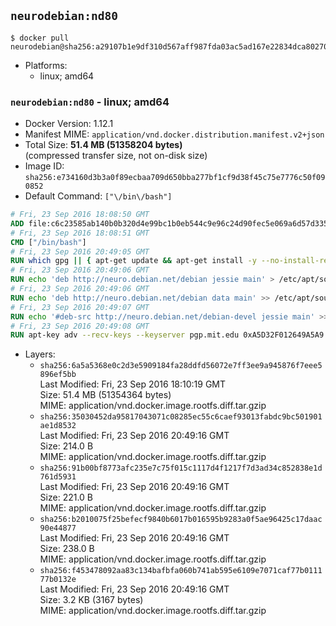 ## `neurodebian:nd80`

```console
$ docker pull neurodebian@sha256:a29107b1e9df310d567aff987fda03ac5ad167e22834dca8027049dc673356c7
```

-	Platforms:
	-	linux; amd64

### `neurodebian:nd80` - linux; amd64

-	Docker Version: 1.12.1
-	Manifest MIME: `application/vnd.docker.distribution.manifest.v2+json`
-	Total Size: **51.4 MB (51358204 bytes)**  
	(compressed transfer size, not on-disk size)
-	Image ID: `sha256:e734160d3b3a0f89ecbaa709d650bba277bf1cf9d38f45c75e7776c50f090852`
-	Default Command: `["\/bin\/bash"]`

```dockerfile
# Fri, 23 Sep 2016 18:08:50 GMT
ADD file:c6c23585ab140b0b320d4e99bc1b0eb544c9e96c24d90fec5e069a6d57d335ca in / 
# Fri, 23 Sep 2016 18:08:51 GMT
CMD ["/bin/bash"]
# Fri, 23 Sep 2016 20:49:05 GMT
RUN which gpg || { apt-get update && apt-get install -y --no-install-recommends gnupg dirmngr && rm -rf /var/lib/apt/lists/*; }
# Fri, 23 Sep 2016 20:49:06 GMT
RUN echo 'deb http://neuro.debian.net/debian jessie main' > /etc/apt/sources.list.d/neurodebian.sources.list
# Fri, 23 Sep 2016 20:49:06 GMT
RUN echo 'deb http://neuro.debian.net/debian data main' >> /etc/apt/sources.list.d/neurodebian.sources.list
# Fri, 23 Sep 2016 20:49:07 GMT
RUN echo '#deb-src http://neuro.debian.net/debian-devel jessie main' >> /etc/apt/sources.list.d/neurodebian.sources.list
# Fri, 23 Sep 2016 20:49:08 GMT
RUN apt-key adv --recv-keys --keyserver pgp.mit.edu 0xA5D32F012649A5A9
```

-	Layers:
	-	`sha256:6a5a5368e0c2d3e5909184fa28ddfd56072e7ff3ee9a945876f7eee5896ef5bb`  
		Last Modified: Fri, 23 Sep 2016 18:10:19 GMT  
		Size: 51.4 MB (51354364 bytes)  
		MIME: application/vnd.docker.image.rootfs.diff.tar.gzip
	-	`sha256:35030452da95817043071c08285ec55c6caef93013fabdc9bc501901ae1d8532`  
		Last Modified: Fri, 23 Sep 2016 20:49:16 GMT  
		Size: 214.0 B  
		MIME: application/vnd.docker.image.rootfs.diff.tar.gzip
	-	`sha256:91b00bf8773afc235e7c75f015c1117d4f1217f7d3ad34c852838e1d761d5931`  
		Last Modified: Fri, 23 Sep 2016 20:49:16 GMT  
		Size: 221.0 B  
		MIME: application/vnd.docker.image.rootfs.diff.tar.gzip
	-	`sha256:b2010075f25befecf9840b6017b016595b9283a0f5ae96425c17daac90e44877`  
		Last Modified: Fri, 23 Sep 2016 20:49:16 GMT  
		Size: 238.0 B  
		MIME: application/vnd.docker.image.rootfs.diff.tar.gzip
	-	`sha256:f453478092aa83c134bafbfa060b741ab595e6109e7071caf77b011177b0132e`  
		Last Modified: Fri, 23 Sep 2016 20:49:16 GMT  
		Size: 3.2 KB (3167 bytes)  
		MIME: application/vnd.docker.image.rootfs.diff.tar.gzip
